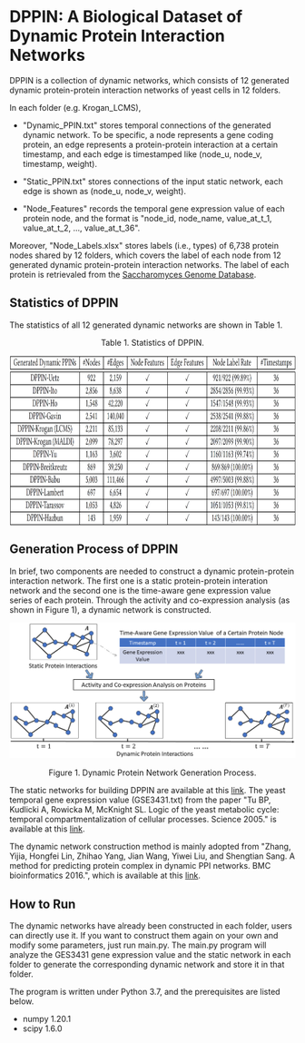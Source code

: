 # DPPIN: A Biological Dataset of Dynamic Protein Interaction Networks
DPPIN is a collection of dynamic networks, which consists of 12 generated dynamic protein-protein interaction networks of yeast cells in 12 folders.

In each folder (e.g. Krogan_LCMS),

- "Dynamic_PPIN.txt" stores temporal connections of the generated dynamic network. To be specific, a node represents a gene coding protein, an edge represents a protein-protein interaction at a certain timestamp, and each edge is timestamped like (node_u, node_v, timestamp, weight).

- "Static_PPIN.txt" stores connections of the input static network, each edge is shown as (node_u, node_v, weight).

- "Node_Features" records the temporal gene expression value of each protein node, and the format is "node_id, node_name, value_at_t_1, value_at_t_2, ..., value_at_t_36".

Moreover, "Node_Labels.xlsx" stores labels (i.e., types) of 6,738 protein nodes shared by 12 folders, which covers the label of each node from 12 generated dynamic protein-protein interaction networks. The label of each protein is retrievaled from the [Saccharomyces Genome Database](https://www.yeastgenome.org/).


## Statistics of DPPIN
The statistics of all 12 generated dynamic networks are shown in Table 1. 

<p align="center"> Table 1. Statistics of DPPIN. </p>
<p align="center"> <img align="center" src="/data_stats.jpg" width="883" height="300"> </p>


## Generation Process of DPPIN
In brief, two components are needed to construct a dynamic protein-protein interaction network. The first one is a static protein-protein interation network and the second one is the time-aware gene expression value series of each protein. Through the activity and co-expression analysis (as shown in Figure 1), a dynamic network is constructed.

![pic](/generation_process.png)
<p align="center"> Figure 1. Dynamic Protein Network Generation Process. </p>

The static networks for building DPPIN are available at this [link](https://www.inetbio.org/yeastnet/downloadnetwork.php).
The yeast temporal gene expression value (GSE3431.txt) from the paper "Tu BP, Kudlicki A, Rowicka M, McKnight SL. Logic of the yeast metabolic cycle: temporal compartmentalization of cellular processes. Science 2005." is available at this [link](https://www.ncbi.nlm.nih.gov/geo/download/?acc=GSE3431).

The dynamic network construction method is mainly adopted from "Zhang, Yijia, Hongfei Lin, Zhihao Yang, Jian Wang, Yiwei Liu, and Shengtian Sang. A method for predicting protein complex in dynamic PPI networks. BMC bioinformatics 2016.", which is available at this [link](https://bmcbioinformatics.biomedcentral.com/articles/10.1186/s12859-016-1101-y).

## How to Run
The dynamic networks have already been constructed in each folder, users can directly use it. If you want to construct them again on your own and modify some parameters, just run main.py. The main.py program will analyze the GES3431 gene expression value and the static network in each folder to generate the corresponding dynamic network and store it in that folder.

The program is written under Python 3.7, and the prerequisites are listed below.
- numpy 1.20.1
- scipy 1.6.0

